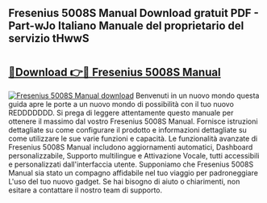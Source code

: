 ## Fresenius 5008S Manual Download gratuit PDF - Part-wJo Italiano Manuale del proprietario del servizio tHwwS

# <h2><a href="http://dfb0kl.blite.top/?on=Fresenius+5008S+Manual">🔗Download 👉🔴 Fresenius 5008S Manual</a></h2>

[![Fresenius 5008S Manual download](https://i.imgur.com/lujVjoI.png)](http://dfb0kl.blite.top/?on=Fresenius+5008S+Manual)
Benvenuti in un nuovo mondo questa guida apre le porte a un nuovo mondo di possibilità con il tuo nuovo REDDDDDDD. Si prega di leggere attentamente questo manuale per ottenere il massimo dal vostro Fresenius 5008S Manual. Fornisce istruzioni dettagliate su come configurare il prodotto e informazioni dettagliate su come utilizzare le sue varie funzioni e capacità. Le funzionalità avanzate di Fresenius 5008S Manual includono aggiornamenti automatici, Dashboard personalizzabile, Supporto multilingue e Attivazione Vocale, tutti accessibili e personalizzati dall'interfaccia utente. Supponiamo che Fresenius 5008S Manual sia stato un compagno affidabile nel tuo viaggio per padroneggiare L'uso del tuo nuovo gadget. Se hai bisogno di aiuto o chiarimenti, non esitare a contattare il nostro team di supporto.
